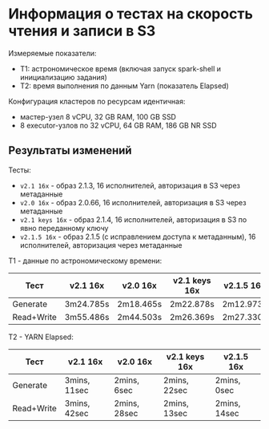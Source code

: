 # Информация о тестах на скорость чтения и записи в S3

Измеряемые показатели:

* T1: астрономическое время (включая запуск spark-shell и инициализацию задания)
* T2: время выполнения по данным Yarn (показатель Elapsed)

Конфигурация кластеров по ресурсам идентичная:

* мастер-узел 8 vCPU, 32 GB RAM, 100 GB SSD
* 8 executor-узлов по 32 vCPU, 64 GB RAM, 186 GB NR SSD

## Результаты изменений

Тесты:

* `v2.1 16x` - образ 2.1.3, 16 исполнителей, авторизация в S3 через метаданные
* `v2.0 16x` - образ 2.0.66, 16 исполнителей, авторизация в S3 через метаданные
* `v2.1 keys 16x` - образ 2.1.4, 16 исполнителей, авторизация в S3 по явно переданному ключу
* `v2.1.5 16x` - образ 2.1.5 (с исправлением доступа к метаданным), 16 исполнителей, авторизация через метаданные

T1 - данные по астрономическому времени:

| Тест        | v2.1 16x  | v2.0 16x  | v2.1 keys 16x | v2.1.5 16x |
| ----------- | --------- | --------- | ------------- | ---------- |
| Generate    | 3m24.785s | 2m18.465s | 2m22.878s     | 2m12.973s  |
| Read+Write  | 3m55.486s | 2m44.503s | 2m26.369s     | 2m27.330s  |

T2 - YARN Elapsed:

| Тест        | v2.1 16x     | v2.0 16x     | v2.1 keys 16x | v2.1.5 16x   |
| ----------- | ------------ | ------------ | ------------- | ------------ |
| Generate    | 3mins, 11sec | 2mins, 6sec  | 2mins, 22sec  | 2mins, 0sec  |
| Read+Write  | 3mins, 42sec | 2mins, 28sec | 2mins, 13sec  | 2mins, 14sec |
